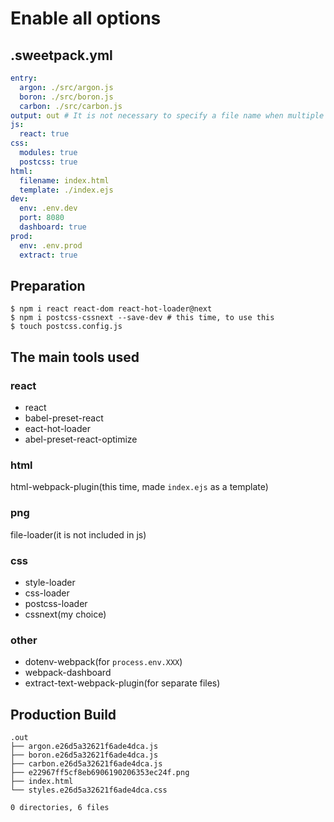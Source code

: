 # Enable all options

## .sweetpack.yml
```yaml
entry:
  argon: ./src/argon.js
  boron: ./src/boron.js
  carbon: ./src/carbon.js
output: out # It is not necessary to specify a file name when multiple files are output. Automatically convert to [name].js
js:
  react: true
css:
  modules: true
  postcss: true
html:
  filename: index.html
  template: ./index.ejs
dev:
  env: .env.dev
  port: 8080
  dashboard: true
prod:
  env: .env.prod
  extract: true
```

## Preparation
```shell
$ npm i react react-dom react-hot-loader@next
$ npm i postcss-cssnext --save-dev # this time, to use this
$ touch postcss.config.js
```

## The main tools used
### react
- react
- babel-preset-react
- eact-hot-loader
- abel-preset-react-optimize

### html
html-webpack-plugin(this time, made `index.ejs` as a template)

### png
file-loader(it is not included in js)

### css
- style-loader
- css-loader
- postcss-loader
- cssnext(my choice)

### other
- dotenv-webpack(for `process.env.XXX`)
- webpack-dashboard
- extract-text-webpack-plugin(for separate files)

## Production Build
```shell
.out
├── argon.e26d5a32621f6ade4dca.js
├── boron.e26d5a32621f6ade4dca.js
├── carbon.e26d5a32621f6ade4dca.js
├── e22967ff5cf8eb6906190206353ec24f.png
├── index.html
└── styles.e26d5a32621f6ade4dca.css

0 directories, 6 files
```
